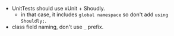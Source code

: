 * UnitTests should use xUnit + Shoudly.
    * in that case, it includes `global namespace` so don't add `using Shouldly;`.
* class field naming, don't use `_` prefix.